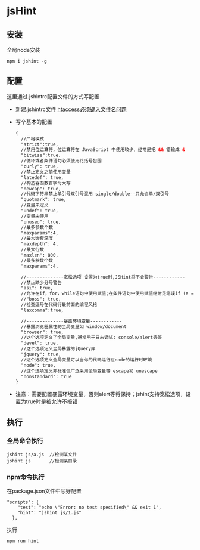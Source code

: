 # jsHint

## 安装

全局node安装

```
npm i jshint -g
```

## 配置

这里通过.jshintrc配置文件的方式写配置

* 新建.jshintrc文件 [htaccess必须键入文件名问题](http://jingyan.baidu.com/article/c74d600082eb280f6a595d18.html)

* 写个基本的配置

  ```xml
  {
    //严格模式
    "strict":true,
    //禁用位运算符，位运算符在 JavaScript 中使用较少，经常是把 && 错输成 &
    "bitwise":true,
    //循环或者条件语句必须使用花括号包围
    "curly": true,
    //禁止定义之前使用变量
    "latedef": true,
    //构造器函数首字母大写
    "newcap": true,
    //代码字符串禁止单引号双引号混用 single/double--只允许单/双引号
    "quotmark": true,
    //变量未定义
    "undef": true,
    //变量未使用
    "unused": true,
    //最多参数个数
    "maxparams":4,
    //最大嵌套深度
    "maxdepth": 4,
    //最大行数
    "maxlen": 800,
    //最多参数个数
    "maxparams":4,

    //--------------宽松选项 设置为true时,JSHint将不会警告------------
    //禁止缺少分号警告
    "asi": true,
    //允许在if，for，while语句中使用赋值;在条件语句中使用赋值经常是笔误if (a = 10) {}
    //"boss": true,
    //检查逗号在代码行最前面的编程风格
    "laxcomma":true,

    //--------------暴露环境变量------------
    //暴露浏览器属性的全局变量如 window/document
    "browser": true,
    //这个选项定义了全局变量,通常用于日志调试: console/alert等等
    "devel": true,
    //这个选项定义全局暴露的jQuery库
    "jquery": true,
    //这个选项定义全局变量可以当你的代码运行在node的运行时环境
    "node": true,
    //这个选项定义非标准但广泛采用全局变量等 escape和 unescape
    "nonstandard": true
  }
  ```

* 注意：需要配置暴露环境变量，否则alert等将保持；jshint支持宽松选项，设置为true时是被允许不报错

## 执行

### 全局命令执行

```
jshint js/a.js  //检测某文件
jshint js		//检测某目录
```

### npm命令执行

在package.json文件中写好配置

```
"scripts": {
    "test": "echo \"Error: no test specified\" && exit 1",
    "hint": "jshint js/1.js"
  },
```

执行

```
npm run hint
```

